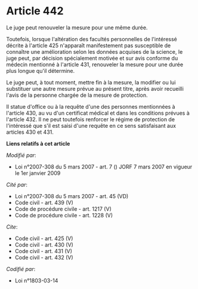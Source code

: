 # Article 442

Le juge peut renouveler la mesure pour une même durée. 

Toutefois, lorsque l'altération des facultés personnelles de l'intéressé décrite à l'article 425 n'apparaît manifestement pas
susceptible de connaître une amélioration selon les données acquises de la science, le juge peut, par décision spécialement
motivée et sur avis conforme du médecin mentionné à l'article 431, renouveler la mesure pour une durée plus longue qu'il
détermine. 

Le juge peut, à tout moment, mettre fin à la mesure, la modifier ou lui substituer une autre mesure prévue au présent titre,
après avoir recueilli l'avis de la personne chargée de la mesure de protection. 

Il statue d'office ou à la requête d'une des personnes mentionnées à l'article 430, au vu d'un certificat médical et dans les
conditions prévues à l'article 432. Il ne peut toutefois renforcer le régime de protection de l'intéressé que s'il est saisi
d'une requête en ce sens satisfaisant aux articles 430 et 431.

**Liens relatifs à cet article**

_Modifié par_:

  - Loi n°2007-308 du 5 mars 2007 - art. 7 () JORF 7 mars 2007 en vigueur le 1er janvier 2009

_Cité par_:

  - Loi n°2007-308 du 5 mars 2007 - art. 45 (VD)
  - Code civil - art. 439 (V)
  - Code de procédure civile - art. 1217 (V)
  - Code de procédure civile - art. 1228 (V)

_Cite_:

  - Code civil - art. 425 (V)
  - Code civil - art. 430 (V)
  - Code civil - art. 431 (V)
  - Code civil - art. 432 (V)

_Codifié par_:

  - Loi n°1803-03-14

